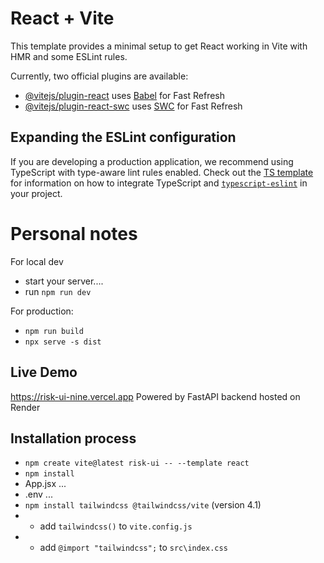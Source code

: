 # React + Vite

This template provides a minimal setup to get React working in Vite with HMR and some ESLint rules.

Currently, two official plugins are available:

- [@vitejs/plugin-react](https://github.com/vitejs/vite-plugin-react/blob/main/packages/plugin-react) uses [Babel](https://babeljs.io/) for Fast Refresh
- [@vitejs/plugin-react-swc](https://github.com/vitejs/vite-plugin-react/blob/main/packages/plugin-react-swc) uses [SWC](https://swc.rs/) for Fast Refresh

## Expanding the ESLint configuration

If you are developing a production application, we recommend using TypeScript with type-aware lint rules enabled. Check out the [TS template](https://github.com/vitejs/vite/tree/main/packages/create-vite/template-react-ts) for information on how to integrate TypeScript and [`typescript-eslint`](https://typescript-eslint.io) in your project.



# Personal notes

For local dev 
 - start your server....
 - run `npm run dev`

For production:
- `npm run build`
- `npx serve -s dist`

## Live Demo
https://risk-ui-nine.vercel.app
Powered by FastAPI backend hosted on Render



## Installation process
- `npm create vite@latest risk-ui -- --template react`
- `npm install`
- App.jsx ...
- .env ...
- `npm install tailwindcss @tailwindcss/vite` (version 4.1)
- - add `tailwindcss()` to `vite.config.js`
- - add `@import "tailwindcss";` to `src\index.css` 